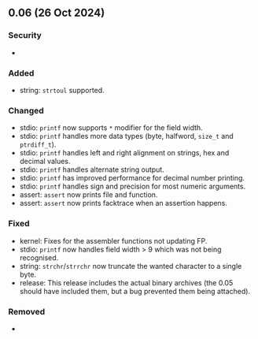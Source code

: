 ## 0.06 (26 Oct 2024)

### Security
- 

### Added
- string: `strtoul` supported.

### Changed
- stdio: `printf` now supports `*` modifier for the field width.
- stdio: `printf` handles more data types (byte, halfword, `size_t` and `ptrdiff_t`).
- stdio: `printf` handles left and right alignment on strings, hex and decimal values.
- stdio: `printf` handles alternate string output.
- stdio: `printf` has improved performance for decimal number printing.
- stdio: `printf` handles sign and precision for most numeric arguments.
- assert: `assert` now prints file and function.
- assert: `assert` now prints facktrace when an assertion happens.

### Fixed
- kernel: Fixes for the assembler functions not updating FP.
- stdio: `printf` now handles field width > 9 which was not being recognised.
- string: `strchr`/`strrchr` now truncate the wanted character to a single byte.
- release: This release includes the actual binary archives (the 0.05 should have included them, but a bug prevented them being attached).

### Removed
- 
